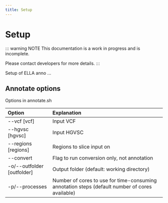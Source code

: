 ```yaml
---
title: Setup
---
```


# Setup

::: warning NOTE
This documentation is a work in progress and is incomplete.

Please contact developers for more details.
:::

Setup of ELLA anno ...

## Annotate options

Options in annotate.sh

Option	|	Explanation
:---	|	:---
--vcf [vcf] | Input VCF
--hgvsc	[hgvsc] | Input HGVSC
--regions [regions] | Regions to slice input on
--convert | Flag to run conversion only, not annotation
-o/--outfolder [outfolder] | Output folder (default: working directory)
-p/--processes | Number of cores to use for time-consuming annotation steps (default number of cores available)